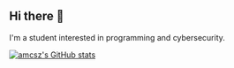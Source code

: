 ## Hi there 👋

I'm a student interested in programming and cybersecurity.

[![amcsz's GitHub stats](https://github-readme-stats.vercel.app/api?username=amcsz&show_icons=true&theme=gruvbox)](https://github.com/anuraghazra/github-readme-stats)
